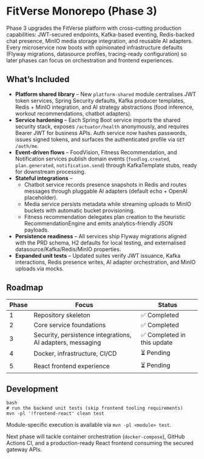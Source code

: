# FitVerse Monorepo (Phase 3)

Phase 3 upgrades the FitVerse platform with cross-cutting production capabilities: JWT-secured endpoints, Kafka-based eventing, Redis-backed chat presence, MinIO media storage integration, and reusable AI adapters. Every microservice now boots with opinionated infrastructure defaults (Flyway migrations, datasource profiles, tracing-ready configuration) so later phases can focus on orchestration and frontend experiences.

## What’s Included

- **Platform shared library** – New `platform-shared` module centralises JWT token services, Spring Security defaults, Kafka producer templates, Redis + MinIO integration, and AI strategy abstractions (food inference, workout recommendations, chatbot adapters).
- **Service hardening** – Each Spring Boot service imports the shared security stack, exposes `/actuator/health` anonymously, and requires Bearer JWT for business APIs. Auth service now hashes passwords, issues signed tokens, and surfaces the authenticated profile via `GET /auth/me`.
- **Event-driven flows** – FoodVision, Fitness Recommendation, and Notification services publish domain events (`foodlog.created`, `plan.generated`, `notification.send`) through KafkaTemplate stubs, ready for downstream processing.
- **Stateful integrations** –
  - Chatbot service records presence snapshots in Redis and routes messages through pluggable AI adapters (default echo + OpenAI placeholder).
  - Media service persists metadata while streaming uploads to MinIO buckets with automatic bucket provisioning.
  - Fitness recommendation delegates plan creation to the heuristic RecommendationEngine and emits analytics-friendly JSON payloads.
- **Persistence readiness** – All services ship Flyway migrations aligned with the PRD schema, H2 defaults for local testing, and externalised datasource/Kafka/Redis/MinIO properties.
- **Expanded unit tests** – Updated suites verify JWT issuance, Kafka interactions, Redis presence writes, AI adapter orchestration, and MinIO uploads via mocks.

## Roadmap

| Phase | Focus | Status |
| --- | --- | --- |
| 1 | Repository skeleton | ✅ Completed |
| 2 | Core service foundations | ✅ Completed |
| 3 | Security, persistence integrations, AI adapters, messaging | ✅ Completed in this update |
| 4 | Docker, infrastructure, CI/CD | ⏳ Pending |
| 5 | React frontend experience | ⏳ Pending |

## Development

```
bash
# run the backend unit tests (skip frontend tooling requirements)
mvn -pl '!frontend-react' clean test
```

Module-specific execution is available via `mvn -pl <module> test`.

Next phase will tackle container orchestration (`docker-compose`), GitHub Actions CI, and a production-ready React frontend consuming the secured gateway APIs.
